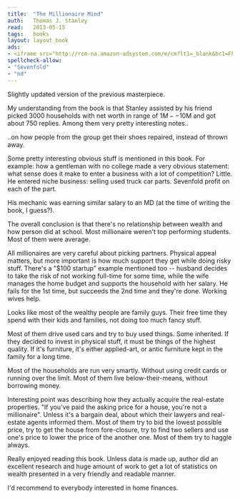 ```yaml
---
title:	"The Millionaire Mind"
auth:	Thomas J. Stanley
read:	2013-05-15
tags:	books
layout: layout_book
ads:
- <iframe src="http://rcm-na.amazon-adsystem.com/e/cm?lt1=_blank&bc1=FFFFFF&IS2=1&bg1=FFFFFF&fc1=000000&lc1=FF0000&t=wkoszek-20&o=1&p=8&l=as4&m=amazon&f=ifr&ref=ss_til&asins=0740718584" style="width:120px;height:240px;" scrolling="no" marginwidth="0" marginheight="0" frameborder="0"></iframe>
spellcheck-allow:
- "Sevenfold"
- "nd"
---
```


Slightly updated version of the previous masterpiece.

My understanding from the book is that Stanley assisted by his friend picked
3000 households with net worth in range of $1M--$10M and got about 750
replies. Among them very pretty interesting notes..

..on how people from the group get their shoes repaired, instead of thrown
away.

Some pretty interesting obvious stuff is mentioned in this book. For
example: how a gentleman with no college made a very obvious statement: what
sense does it make to enter a business with a lot of competition? Little. He
entered niche business: selling used truck car parts. Sevenfold profit on
each of the part.

His mechanic was earning similar salary to an MD (at the time of writing the
book, I guess?).

The overall conclusion is that there's no relationship between wealth and
how person did at school. Most millionaire weren't top performing students.
Most of them were average.

All millionaires are very careful about picking partners. Physical appeal
matters, but more important is how much support they get while doing risky
stuff. There's a "$100 startup" example mentioned too -- husband decides to
take the risk of not working full-time for some time, while the wife manages
the home budget and supports the household with her salary. He fails for the
1st time, but succeeds the 2nd time and they're done. Working wives help.

Looks like most of the wealthy people are family guys. Their free time they
spend with their kids and families, not doing too much fancy stuff.

Most of them drive used cars and try to buy used things. Some inherited. If
they decided to invest in physical stuff, it must be things of the highest
quality. If it's furniture, it's either applied-art, or antic furniture kept
in the family for a long time.

Most of the households are run very smartly. Without using credit cards or
running over the limit. Most of them live below-their-means, without
borrowing money.

Interesting point was describing how they actually acquire the real-estate
properties. "If you've paid the asking price for a house, you're not a
millionaire". Unless it's a bargain deal, about which their lawyers and
real-estate agents informed them. Most of them try to bid the lowest
possible price, try to get the house from fore-closure, try to find two
sellers and use one's price to lower the price of the another one. Most of
them try to haggle always.

Really enjoyed reading this book. Unless data is made up, author did an
excellent research and huge amount of work to get a lot of statistics on
wealth presented in a very friendly and readable manner.

I'd recommend to everybody interested in home finances.
